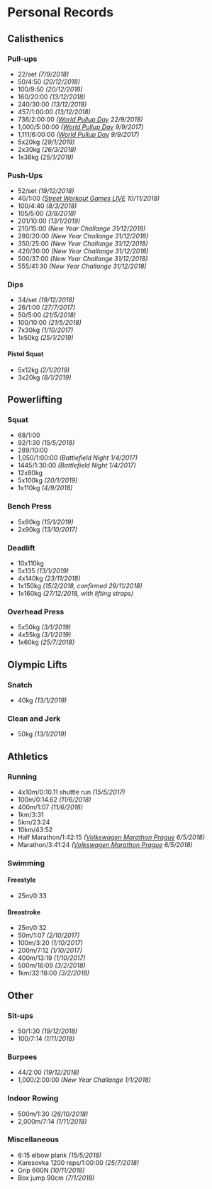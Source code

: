# Personal Records

## Calisthenics

### Pull-ups
- 22/set *(7/9/2018)*
- 50/4:50 *(20/12/2018)*
- 100/9:50 *(20/12/2018)*
- 160/20:00 *(13/12/2018)*
- 240/30:00 *(13/12/2018)*
- 457/1:00:00 *(13/12/2018)*
- 736/2:00:00 *([World Pullup Day](http://www.worldpullupday.com/en) 22/9/2018)*
- 1,000/5:00:00 *([World Pullup Day](http://www.worldpullupday.com/en) 9/9/2017)*
- 1,111/6:00:00 *([World Pullup Day](http://www.worldpullupday.com/en) 9/9/2017)*
- 5x20kg *(29/1/2019)*
- 2x30kg *(26/3/2018)*
- 1x38kg *(25/1/2019)*

### Push-Ups
- 52/set *(19/12/2018)*
- 40/1:00 *([Street Workout Games LIVE](https://www.facebook.com/events/261460368044509/) 10/11/2018)*
- 100/4:40 *(8/3/2018)*
- 105/5:00 *(3/8/2018)*
- 201/10:00 *(13/1/2019)*
- 210/15:00 *(New Year Challange 31/12/2018)*
- 280/20:00 *(New Year Challange 31/12/2018)*
- 350/25:00 *(New Year Challange 31/12/2018)*
- 420/30:00 *(New Year Challange 31/12/2018)*
- 500/37:00 *(New Year Challange 31/12/2018)*
- 555/41:30 *(New Year Challange 31/12/2018)*

### Dips
- 34/set *(19/12/2018)*
- 26/1:00 *(27/7/2017)*
- 50/5:00 *(21/5/2018)*
- 100/10:00 *(21/5/2018)*
- 7x30kg *(1/10/2017)*
- 1x50kg *(25/1/2019)*

#### Pistol Squat
- 5x12kg *(2/1/2019)*
- 3x20kg *(8/1/2019)*

## Powerlifting

### Squat
- 68/1:00
- 92/1:30 *(15/5/2018)*
- 289/10:00
- 1,050/1:00:00 *(Battlefield Night 1/4/2017)*
- 1445/1:30:00 *(Battlefield Night 1/4/2017)*
- 12x80kg
- 5x100kg *(20/1/2019)*
- 1x110kg *(4/9/2018)*

### Bench Press
- 5x80kg *(15/1/2019)*
- 2x90kg *(13/10/2017)*

### Deadlift
- 10x110kg
- 5x135 *(13/1/2019)*
- 4x140kg *(23/11/2018)*
- 1x150kg *(15/2/2018, confirmed 29/11/2018)*
- 1x160kg *(27/12/2018, with lifting straps)*

### Overhead Press
- 5x50kg *(3/1/2019)*
- 4x55kg *(3/1/2019)*
- 1x60kg *(25/7/2018)*


## Olympic Lifts

### Snatch
- 40kg *(13/1/2019)*

### Clean and Jerk
- 50kg *(13/1/2019)*


## Athletics

### Running
- 4x10m/0:10.11 shuttle run *(15/5/2017)*
- 100m/0:14.62 *(11/6/2018)*
- 400m/1:07 *(11/6/2018)*
- 1km/3:31
- 5km/23:24
- 10km/43:52
- Half Marathon/1:42:15 *([Volkswagen Marathon Prague](https://www.runczech.com/en/events/volkswagen-marathon-weekend-2018/races/volkswagen-prague-marathon/index.shtml) 6/5/2018)*
- Marathon/3:41:24 *([Volkswagen Marathon Prague](https://www.runczech.com/en/events/volkswagen-marathon-weekend-2018/races/volkswagen-prague-marathon/index.shtml) 6/5/2018)*

### Swimming
#### Freestyle
- 25m/0:33

#### Breastroke
- 25m/0:32
- 50m/1:07 *(2/10/2017)*
- 100m/3:20 *(1/10/2017)*
- 200m/7:12 *(1/10/2017)*
- 400m/13:19 *(1/10/2017)*
- 500m/16:09 *(3/2/2018)*
- 1km/32:18:00 *(3/2/2018)*

## Other

### Sit-ups
- 50/1:30 *(19/12/2018)*
- 100/7:14 *(1/11/2018)*

### Burpees
- 44/2:00 *(19/12/2018)*
- 1,000/2:00:00 *(New Year Challange 1/1/2018)*

### Indoor Rowing
- 500m/1:30 *(26/10/2018)*
- 2,000m/7:14 *(1/11/2018)*

### Miscellaneous
- 6:15 elbow plank *(15/5/2018)*
- Karesovka 1200 reps/1:00:00 *(25/7/2018)*
- Grip 600N *(10/11/2018)*
- Box jump 90cm *(7/1/2018)*
